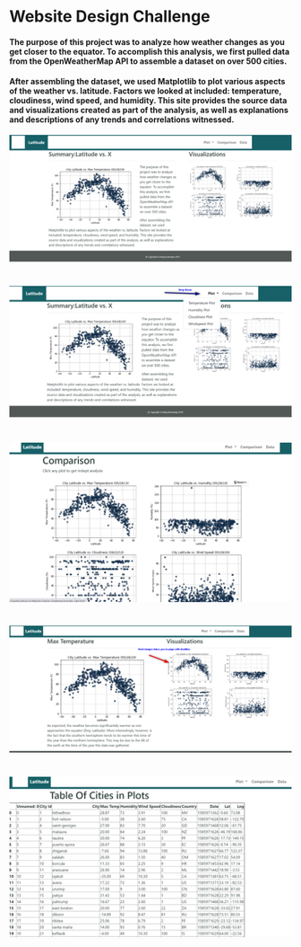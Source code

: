 # Website Design Challenge

#### The purpose of this project was to analyze how weather changes as you get closer to the equator. To accomplish this analysis, we first pulled data from the OpenWeatherMap API to assemble a dataset on over 500 cities.

#### After assembling the dataset, we used Matplotlib to plot various aspects of the weather vs. latitude. Factors we looked at included: temperature, cloudiness, wind speed, and humidity. This site provides the source data and visualizations created as part of the analysis, as well as explanations and descriptions of any trends and correlations witnessed.


![](/Resources/1webdesign.png)

# 

![](/Resources/dropplot.png)

#


![](/Resources/comparisonpg.png)

#

![](/Resources/eachimage.png)

#

![](/Resources/rawdata.png)

